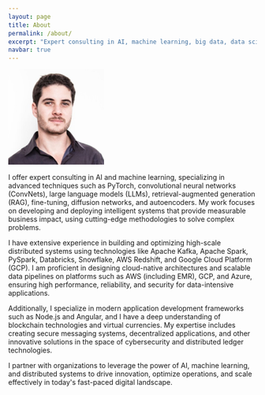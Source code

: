 ```yaml
---
layout: page
title: About
permalink: /about/
excerpt: "Expert consulting in AI, machine learning, big data, data science, high-scale distributed systems, cloud architecture, security, blockchain, and decentralized technologies."
navbar: true
---
```


<img src="/img/profile.jpg" alt="Itamar Weiss" style="width:194px">

I offer expert consulting in AI and machine learning, specializing in advanced techniques such as PyTorch, convolutional neural networks (ConvNets), large language models (LLMs), retrieval-augmented generation (RAG), fine-tuning, diffusion networks, and autoencoders. My work focuses on developing and deploying intelligent systems that provide measurable business impact, using cutting-edge methodologies to solve complex problems.

I have extensive experience in building and optimizing high-scale distributed systems using technologies like Apache Kafka, Apache Spark, PySpark, Databricks, Snowflake, AWS Redshift, and Google Cloud Platform (GCP). I am proficient in designing cloud-native architectures and scalable data pipelines on platforms such as AWS (including EMR), GCP, and Azure, ensuring high performance, reliability, and security for data-intensive applications.

Additionally, I specialize in modern application development frameworks such as Node.js and Angular, and I have a deep understanding of blockchain technologies and virtual currencies. My expertise includes creating secure messaging systems, decentralized applications, and other innovative solutions in the space of cybersecurity and distributed ledger technologies.

I partner with organizations to leverage the power of AI, machine learning, and distributed systems to drive innovation, optimize operations, and scale effectively in today's fast-paced digital landscape.
